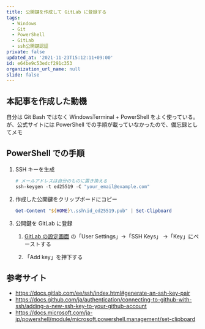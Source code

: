 ```yaml
---
title: 公開鍵を作成して GitLab に登録する
tags:
  - Windows
  - Git
  - PowerShell
  - GitLab
  - ssh公開鍵認証
private: false
updated_at: '2021-11-23T15:12:11+09:00'
id: e64be9c53edcf291c353
organization_url_name: null
slide: false
---
```

## 本記事を作成した動機

自分は Git Bash ではなく WindowsTerminal + PowerShell をよく使っている。    
が、公式サイトには PowerShell での手順が載っていなかったので、備忘録としてメモ

## PowerShell での手順

1. SSH キーを生成

    ```powershell
    # メールアドレスは自分のものに置き換える
    ssh-keygen -t ed25519 -C "your_email@example.com"
    ```

2. 作成した公開鍵をクリップボードにコピー

    ```powershell
    Get-Content "${HOME}\.ssh\id_ed25519.pub" | Set-Clipboard
    ```

3. 公開鍵を GitLab に登録

    1. [GitLab の設定画面](https://gitlab.com/-/profile) の「User Settings」->「SSH Keys」 ->「Key」にペーストする

    2. 「Add key」を押下する

## 参考サイト

* <https://docs.gitlab.com/ee/ssh/index.html#generate-an-ssh-key-pair>
* <https://docs.github.com/ja/authentication/connecting-to-github-with-ssh/adding-a-new-ssh-key-to-your-github-account>
* <https://docs.microsoft.com/ja-jp/powershell/module/microsoft.powershell.management/set-clipboard>
